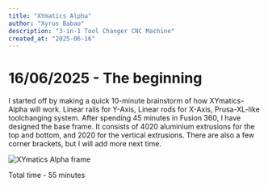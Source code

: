 ```yaml
---
title: "XYmatics Alpha"
author: "Xyrus Babao"
description: "3-in-1 Tool Changer CNC Machine"
created_at: "2025-06-16"
---
```


# 16/06/2025 - The beginning
I started off by making a quick 10-minute brainstorm of how XYmatics-Alpha will work. Linear rails for Y-Axis, Linear rods for X-Axis, Prusa-XL-like toolchanging system. After spending 45 minutes in Fusion 360, I have designed the base frame. It consists of 4020 aluminium extrusions for the top and bottom, and 2020 for the vertical extrusions. There are also a few corner brackets, but I will add more next time.

![XYmatics Alpha frame](https://github.com/user-attachments/assets/f471dd1e-6da2-4cfe-bfb2-e57255d5f948)

Total time - 55 minutes
